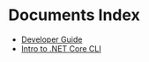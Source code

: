 Documents Index
===============

- [Developer Guide](developer-guide.md)
- [Intro to .NET Core CLI](intro-to-cli.md)
